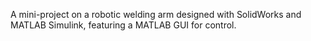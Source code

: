 A mini-project on a robotic welding arm designed with SolidWorks and MATLAB Simulink, featuring a MATLAB GUI for control.
